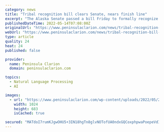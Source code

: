 ```yaml
---
category: news
title: "Tribal recognition bill clears Senate, nears finish line"
excerpt: "The Alaska Senate passed a bill Friday to formally recognize the state’s 229 federally recognized Alaska Native tribes, moving the state closer to a goal many said is long overdue. “Hopefully we will embark upon a path we can go forward with unity,"
publishedDateTime: 2022-05-14T07:08:00Z
originalUrl: "https://www.peninsulaclarion.com/news/tribal-recognition-bill-clears-senate-nears-finish-line/"
webUrl: "https://www.peninsulaclarion.com/news/tribal-recognition-bill-clears-senate-nears-finish-line/"
type: article
quality: 24
heat: 24
published: false

provider:
  name: Peninsula Clarion
  domain: peninsulaclarion.com

topics:
  - Natural Language Processing
  - AI

images:
  - url: "https://www.peninsulaclarion.com/wp-content/uploads/2022/05/29125119_web1_P1-TribalBill-JUE-220514_1-1024x683.jpg"
    width: 1024
    height: 683
    isCached: true

secured: "MATdoI7rumKJgwOHU5+3IN18hgTn8glvNOTofUA0ndxGQCoxphpwaPoepeVdIcRg/wwQfk5jC8SxAVM9zWn21Is+Qr8n7ubXYt5P9IaLJFnXTOrcyiqZu9MWsBB228B0SDy49fivAGyC3BzOR4voKqg//z4QKg3rlXYK33y1Y0k+oUV6ivTju0bD4EGqf9H6iZMD1kR0z3buQ4/WchQRI9/G8vRlwWbw2lvEXCAuS/um3cfcuH8ZeDYP9fsQgUv7gPu6Jau5zBV9kAUISjhPBxIDEBK7GvVHWc8LhEWR4BcrOw9Bthp6AxS4/sIPR/j/sw+erW76q9ywDHYjD5vUL07SGlPZ++ppuUsL3be+fEo=;/bp7wWkdi/ASfh+iuCNk6A=="
---
```


